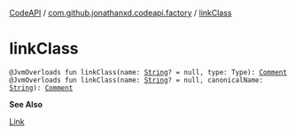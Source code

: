 [CodeAPI](../index.md) / [com.github.jonathanxd.codeapi.factory](index.md) / [linkClass](.)

# linkClass

`@JvmOverloads fun linkClass(name: `[`String`](https://kotlinlang.org/api/latest/jvm/stdlib/kotlin/-string/index.html)`? = null, type: Type): `[`Comment`](../com.github.jonathanxd.codeapi.base.comment/-comment/index.md)
`@JvmOverloads fun linkClass(name: `[`String`](https://kotlinlang.org/api/latest/jvm/stdlib/kotlin/-string/index.html)`? = null, canonicalName: `[`String`](https://kotlinlang.org/api/latest/jvm/stdlib/kotlin/-string/index.html)`): `[`Comment`](../com.github.jonathanxd.codeapi.base.comment/-comment/index.md)

**See Also**

[Link](../com.github.jonathanxd.codeapi.base.comment/-link/index.md)

